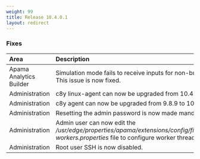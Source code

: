 ```yaml
---
weight: 99
title: Release 10.4.0.1
layout: redirect
---
```


### Fixes

<table>
<colgroup><col width="150">
</colgroup><thead>
<tr>
<th style="text-align:left">Area</th>
<th style="text-align:left">Description</th>
<th style="text-align:left">Ticket</th>
</tr>
</thead>
<tbody>
<tr>
<td style="text-align:left">Apama Analytics Builder</td>
<td style="text-align:left">Simulation mode fails to receive inputs for non-broadcast devices. This issue is now fixed.</td>
<td style="text-align:left"> </td>
</tr>
<tr>
<td style="text-align:left">Administration</td>
<td style="text-align:left">c8y linux-agent can now be upgraded from 10.4.0 to 10.4.1 (Fix 1)</td>
<td style="text-align:left">CIE-3</td>
</tr>
<tr>
<td style="text-align:left">Administration</td>
<td style="text-align:left">c8y agent can now be upgraded from 9.8.9 to 10.4.x</td>
<td style="text-align:left">CIE-4</td>
</tr>
<tr>
<td style="text-align:left">Administration</td>
<td style="text-align:left">Resetting the admin password is now made mandatory.</td>
<td style="text-align:left">CIE-5</td>
</tr>
<tr>
<td style="text-align:left">Administration</td>
<td style="text-align:left">Admin user can now edit the <i>/usr/edge/properties/apama/extensions/config/files/analyticsbuilder-workers.properties</i> file to configure worker threads.</td>
<td style="text-align:left">CIE-7</td>
</tr>
<tr>
<td style="text-align:left">Administration</td>
<td style="text-align:left">Root user SSH is now disabled.</td>
<td style="text-align:left">CIE-8</td>
</tr>
</tbody>
</table>
